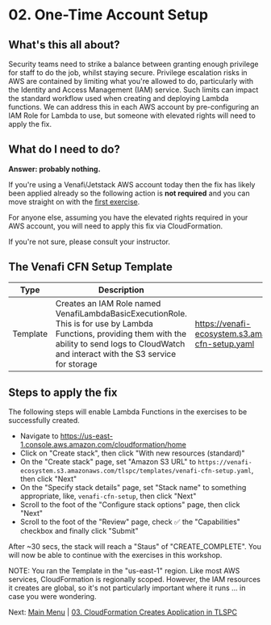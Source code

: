 # 02. One-Time Account Setup

## What's this all about?

Security teams need to strike a balance between granting enough privilege for staff to do the job, whilst staying secure.
Privilege escalation risks in AWS are contained by limiting what you're allowed to do, particularly with the Identity and Access Management (IAM) service.
Such limits can impact the standard workflow used when creating and deploying Lambda functions.
We can address this in each AWS account by pre-configuring an IAM Role for Lambda to use, but someone with elevated rights will need to apply the fix.

## What do I need to do?

**Answer: probably nothing.**

If you're using a Venafi/Jetstack AWS account today then the fix has likely been applied already so the following action is **not required** and you can move straight on with the [first exercise](../03-tlspc-create-application/README.md).

For anyone else, assuming you have the elevated rights required in your AWS account, you will need to apply this fix via CloudFormation.

If you're not sure, please consult your instructor.

## The Venafi CFN Setup Template

| Type | Description | S3 | Source |
| - | - | - | - |
| Template | Creates an IAM Role named VenafiLambdaBasicExecutionRole. This is for use by Lambda Functions, providing them with the ability to send logs to CloudWatch and interact with the S3 service for storage | https://venafi-ecosystem.s3.amazonaws.com/tlspc/templates/venafi-cfn-setup.yaml | [View](https://github.com/paulternate/cf-venafi-automation/blob/main/tlspc/templates/venafi-cfn-setup.yaml) |

## Steps to apply the fix

The following steps will enable Lambda Functions in the exercises to be successfully created.

- Navigate to https://us-east-1.console.aws.amazon.com/cloudformation/home
- Click on "Create stack", then click "With new resources (standard)"
- On the "Create stack" page, set "Amazon S3 URL" to `https://venafi-ecosystem.s3.amazonaws.com/tlspc/templates/venafi-cfn-setup.yaml`, then click "Next"
- On the "Specify stack details" page, set "Stack name" to something appropriate, like, `venafi-cfn-setup`, then click "Next"
- Scroll to the foot of the "Configure stack options" page, then click "Next"
- Scroll to the foot of the "Review" page, check ✅ the "Capabilities" checkbox and finally click "Submit"

After ~30 secs, the stack will reach a "Staus" of "CREATE_COMPLETE".
You will now be able to continue with the exercises in this workshop.

NOTE: You ran the Template in the "us-east-1" region.
Like most AWS services, CloudFormation is regionally scoped. However, the IAM resources it creates are global, so it's not particularly important where it runs ... in case you were wondering.

Next: [Main Menu](../README.md) | [03. CloudFormation Creates Application in TLSPC](../03-tlspc-create-application/README.md)
